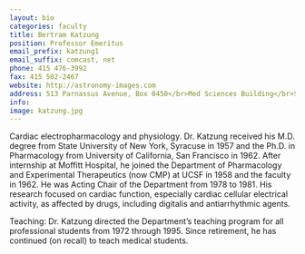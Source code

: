 ```yaml
---
layout: bio
categories: faculty
title: Bertram Katzung
position: Professor Emeritus
email_prefix: katzung1
email_suffix: comcast, net
phone: 415 476-3992
fax: 415 502-2467
website: http://astronomy-images.com
address: 513 Parnassus Avenue, Box 0450</br>Med Sciences Building</br>San Francisco, CA 94143-0450
info: 
image: katzung.jpg
---
```


Cardiac electropharmacology and physiology. Dr. Katzung received his M.D. degree from State University of New York, Syracuse in 1957 and the Ph.D. in Pharmacology from University of California, San Francisco in 1962. After internship at Moffitt Hospital, he joined the Department of Pharmacology and Experimental Therapeutics (now CMP) at UCSF in 1958 and the faculty in 1962. He was Acting Chair of the Department from 1978 to 1981. His research focused on cardiac function, especially cardiac cellular electrical activity, as affected by drugs, including digitalis and antiarrhythmic agents. 

Teaching: Dr. Katzung directed the Department’s teaching program for all professional students from 1972 through 1995. Since retirement, he has continued (on recall) to teach medical students.
